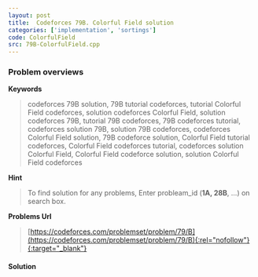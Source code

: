 ```yaml
---
layout: post
title:  Codeforces 79B. Colorful Field solution
categories: ['implementation', 'sortings']
code: ColorfulField
src: 79B-ColorfulField.cpp
---
```

### **Problem overviews**

**Keywords**
> codeforces 79B solution, 79B tutorial codeforces, tutorial Colorful Field codeforces, solution codeforces Colorful Field, solution codeforces 79B, tutorial 79B codeforces, 79B codeforces tutorial, codeforces solution 79B, solution 79B codeforces, codeforces Colorful Field solution, 79B codeforce solution, Colorful Field tutorial codeforces, Colorful Field codeforces tutorial, codeforces solution Colorful Field, Colorful Field codeforce solution, solution Colorful Field codeforces

**Hint**
> To find solution for any problems, Enter probleam_id (**1A, 28B**, ...) on search box. 

**Problems Url**
> [https://codeforces.com/problemset/problem/79/B](https://codeforces.com/problemset/problem/79/B){:rel="nofollow"}{:target="_blank"}

#### **Solution**



